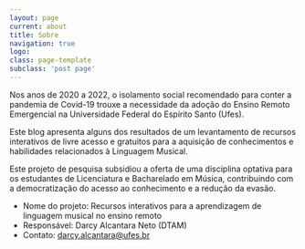 ```yaml
---
layout: page
current: about
title: Sobre
navigation: true
logo: 
class: page-template
subclass: 'post page'
---
```


Nos anos de 2020 a 2022, o isolamento social recomendado para conter a pandemia de Covid-19 trouxe a necessidade da adoção do Ensino Remoto Emergencial na Universidade Federal do Espírito Santo (Ufes).

Este blog apresenta alguns dos resultados de um levantamento de recursos interativos de livre acesso e gratuitos para a aquisição de conhecimentos e habilidades relacionados à Linguagem Musical.

Este projeto de pesquisa subsidiou a oferta de uma disciplina optativa para os estudantes de Licenciatura e Bacharelado em Música, contribuindo com a democratização do acesso ao conhecimento e a redução da evasão.

- Nome do projeto: Recursos interativos para a aprendizagem de linguagem musical no ensino remoto
- Responsável: Darcy Alcantara Neto (DTAM)
- Contato: darcy.alcantara@ufes.br
